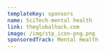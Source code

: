 ```yaml
---
templateKey: sponsors
name: SciTech-mental health
link: theglobalhack.com
image: /img/stp_icon-png.png
sponsoredTrack: Mental Health
---
```

